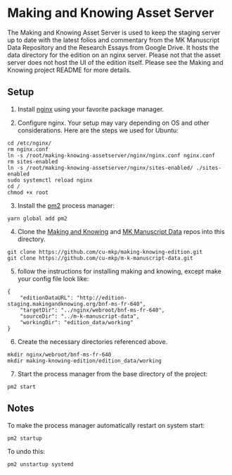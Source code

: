 Making and Knowing Asset Server
================

The Making and Knowing Asset Server is used to keep the staging server up to date with the latest folios and commentary from the MK Manuscript Data Repository and the Research Essays from Google Drive. It hosts the data directory for the edition on an nginx server. Please not that the asset server does not host the UI of the edition itself. Please see the Making and Knowing project README for more details. 

Setup
-----

1. Install [nginx](https://nginx.org/) using your favorite package manager.

2. Configure nginx. Your setup may vary depending on OS and other considerations. Here are the steps we used for Ubuntu:

```
cd /etc/nginx/
rm nginx.conf
ln -s /root/making-knowing-assetserver/nginx/nginx.conf nginx.conf
rm sites-enabled 
ln -s /root/making-knowing-assetserver/nginx/sites-enabled/ ./sites-enabled
sudo systemctl reload nginx
cd /
chmod +x root
```

3. Install the [pm2](https://pm2.io/) process manager: 

```
yarn global add pm2
```

4. Clone the [Making and Knowing](https://github.com/cu-mkp/making-knowing-edition) and [MK Manuscript Data](https://github.com/cu-mkp/m-k-manuscript-data) repos into this directory.

```
git clone https://github.com/cu-mkp/making-knowing-edition.git
git clone https://github.com/cu-mkp/m-k-manuscript-data.git
```

5. follow the instructions for installing making and knowing, except make your config file look like:

```
{
    "editionDataURL": "http://edition-staging.makingandknowing.org/bnf-ms-fr-640",
    "targetDir": "../nginx/webroot/bnf-ms-fr-640",
    "sourceDir": "../m-k-manuscript-data",
    "workingDir": "edition_data/working"
}
```

6. Create the necessary directories referenced above.

```
mkdir nginx/webroot/bnf-ms-fr-640
mkdir making-knowing-edition/edition_data/working
```

7. Start the process manager from the base directory of the project:

```
pm2 start
```

Notes
------------

To make the process manager automatically restart on system start:

```
pm2 startup
```

To undo this:

```
pm2 unstartup systemd
```
